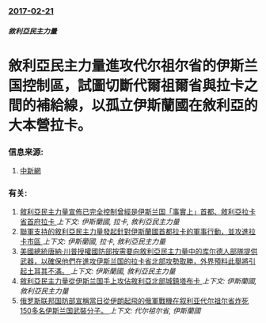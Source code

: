 ### [2017-02-21](/news/2017/02/21/index.md)

##### 敘利亞民主力量
# 敘利亞民主力量進攻代尔祖尔省的伊斯兰国控制區，試圖切斷代爾祖爾省與拉卡之間的補給線，以孤立伊斯蘭國在敘利亞的大本營拉卡。 




### 信息来源:

1. [中新網](http://www.chinanews.com/gj/2017/02-22/8156579.shtml)

### 有关:

1. [敘利亞民主力量宣佈已完全控制曾經是伊斯兰国「事實上」首都、敘利亞拉卡省首府拉卡 ](/news/2017/10/17/敘利亞民主力量宣佈已完全控制曾經是伊斯兰国-事實上-首都-敘利亞拉卡省首府拉卡.md) _上下文: 伊斯蘭國, 拉卡, 敘利亞民主力量_
2. [聯軍支持的敘利亞民主力量發起針對伊斯蘭國首都拉卡的軍事行動，並攻進拉卡市區 ](/news/2017/06/6/聯軍支持的敘利亞民主力量發起針對伊斯蘭國首都拉卡的軍事行動-並攻進拉卡市區.md) _上下文: 伊斯蘭國, 拉卡, 敘利亞民主力量_
3. [美國總統唐納·川普授權國防部按需要向敘利亞民主力量中的库尔德人部隊提供武器，以確保他們在進攻伊斯兰国的拉卡省北部攻勢取勝，外界預料此舉將引起土耳其不滿。 ](/news/2017/05/9/美國總統唐納-川普授權國防部按需要向敘利亞民主力量中的库尔德人部隊提供武器-以確保他們在進攻伊斯兰国的拉卡省北部攻勢取勝.md) _上下文: 伊斯蘭國, 敘利亞民主力量_
4. [敘利亞民主力量從伊斯兰国手上攻佔敘利亞北部城鎮塔布卡 ](/news/2017/05/10/敘利亞民主力量從伊斯兰国手上攻佔敘利亞北部城鎮塔布卡.md) _上下文: 伊斯蘭國, 敘利亞民主力量_
5. [俄罗斯联邦国防部宣稱當日從伊朗起飛的俄軍戰機在叙利亚代尔祖尔省炸死150多名伊斯兰国武裝分子。 ](/news/2016/08/17/俄罗斯联邦国防部宣稱當日從伊朗起飛的俄軍戰機在叙利亚代尔祖尔省炸死150多名伊斯兰国武裝分子.md) _上下文: 代尔祖尔省, 伊斯蘭國_
